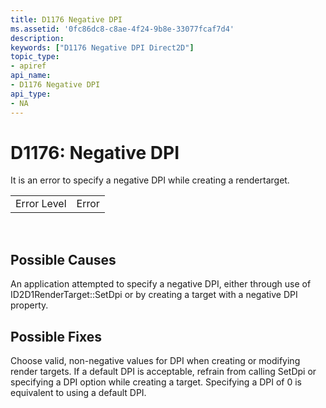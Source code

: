 ```yaml
---
title: D1176 Negative DPI
ms.assetid: '0fc86dc8-c8ae-4f24-9b8e-33077fcaf7d4'
description: 
keywords: ["D1176 Negative DPI Direct2D"]
topic_type:
- apiref
api_name:
- D1176 Negative DPI
api_type:
- NA
---
```


# D1176: Negative DPI

It is an error to specify a negative DPI while creating a rendertarget.



|             |       |
|-------------|-------|
| Error Level | Error |



 

## Possible Causes

An application attempted to specify a negative DPI, either through use of ID2D1RenderTarget::SetDpi or by creating a target with a negative DPI property.

## Possible Fixes

Choose valid, non-negative values for DPI when creating or modifying render targets. If a default DPI is acceptable, refrain from calling SetDpi or specifying a DPI option while creating a target. Specifying a DPI of 0 is equivalent to using a default DPI.

 

 




